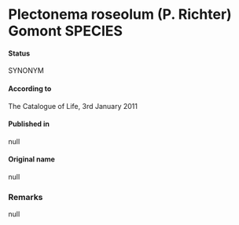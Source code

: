 # Plectonema roseolum (P. Richter) Gomont SPECIES

#### Status
SYNONYM

#### According to
The Catalogue of Life, 3rd January 2011

#### Published in
null

#### Original name
null

### Remarks
null